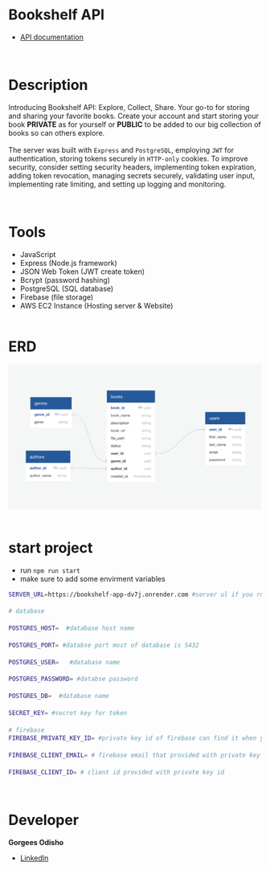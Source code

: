 # Bookshelf API

- <a href="http://ec2-16-171-171-88.eu-north-1.compute.amazonaws.com/api-doc" target="_blank">API documentation</a>

<br>

# Description

Introducing Bookshelf API: Explore, Collect, Share. Your go-to for storing and sharing your favorite books. Create your account and start storing your book <strong>PRIVATE</strong> as for yourself or <strong>PUBLIC</strong> to be added to our big collection of books so can others explore. <br/> <br/>
The server was built with `Express` and `PostgreSQL`, employing `JWT` for authentication, storing tokens securely in `HTTP-only` cookies. To improve security, consider setting security headers, implementing token expiration, adding token revocation, managing secrets securely, validating user input, implementing rate limiting, and setting up logging and monitoring.

<br>

# Tools

- JavaScript
- Express (Node.js framework)
- JSON Web Token (JWT create token)
- Bcrypt (password hashing)
- PostgreSQL (SQL database)
- Firebase (file storage)
- AWS EC2 Instance (Hosting server & Website)
  <br>
  <br>

# ERD

<img src="./images/erd.png" alt="Alt Text" title="Title">
<br/>
<br/>

# start project

- run `npm run start`
- make sure to add some envirment variables

```bash
SERVER_URL=https://bookshelf-app-dv7j.onrender.com #server ul if you run the project localy then add this instead http://localhost:3000

# database

POSTGRES_HOST=  #database host name

POSTGRES_PORT= #databse port most of database is 5432

POSTGRES_USER=   #database name

POSTGRES_PASSWORD= #databse password

POSTGRES_DB=  #database name

SECRET_KEY= #secret key for token

# firebase
FIREBASE_PRIVATE_KEY_ID= #private key id of firebase can find it when you crearte a storage

FIREBASE_CLIENT_EMAIL= # firebase email that provided with private key id

FIREBASE_CLIENT_ID= # client id provided with private key id
```

<br/>

# Developer

**Gorgees Odisho**

- [LinkedIn](https://www.linkedin.com/in/gorgees/)

<br>
